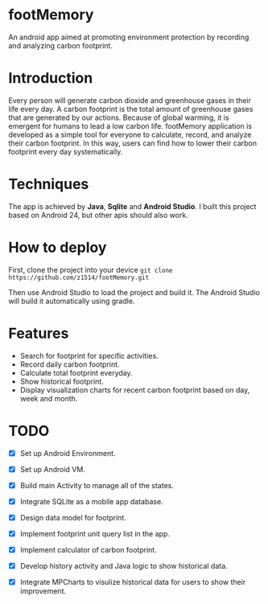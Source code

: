 # footMemory
An android app aimed at promoting environment protection by recording and analyzing carbon footprint.

# Introduction
Every person will generate carbon dioxide and greenhouse gases in their life every day. A carbon footprint is the total amount of greenhouse gases that are generated by our actions. Because of global warming, it is emergent for humans to lead a low carbon life. footMemory application is developed as a simple tool for everyone to calculate, record, and analyze their carbon footprint. In this way, users can find how to lower their carbon footprint every day systematically.


# Techniques
The app is achieved by **Java**, **Sqlite** and **Android Studio**. I built this project based on Android 24, but other apis should also work. 

# How to deploy
First, clone the project into your device
```git clone https://github.com/z1514/footMemory.git```

Then use Android Studio to load the project and build it. 
The Android Studio will build it automatically using gradle.

# Features
- Search for footprint for specific activities.
- Record daily carbon footprint.
- Calculate total footprint everyday.
- Show historical footprint.
- Display visualization charts for recent carbon footprint based on day, week and month.

# TODO
- [x] Set up Android Environment.
- [x] Set up Android VM.
- [x] Build main Activity to manage all of the states.
- [x] Integrate SQLite as a mobile app database.
- [x] Design data model for footprint.
- [x] Implement footprint unit query list in the app.
- [x] Implement calculator of carbon footprint.
- [x] Develop history activity and Java logic to show historical data.
- [x] Integrate MPCharts to visulize historical data for users to show their improvement. 

